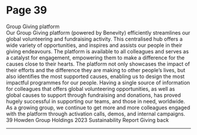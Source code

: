 # Page 39

Group Giving platform     
Our Group Giving platform (powered by Benevity) 
efficiently streamlines our global volunteering and 
fundraising activity. This centralised hub offers a wide 
variety of opportunities, and inspires and assists our 
people in their giving endeavours. 
The platform is available to all colleagues and serves as 
a catalyst for engagement, empowering them to make a 
difference for the causes close to their hearts.
The platform not only showcases the impact of their 
efforts and the difference they are making to other 
people’s lives, but also identifies the most supported 
causes, enabling us to design the most impactful 
programmes for our people. 
Having a single source of information for colleagues 
that offers global volunteering opportunities, as well 
as global causes to support through fundraising and 
donations, has proved hugely successful in supporting 
our teams, and those in need, worldwide.
As a growing group, we continue to get more and more 
colleagues engaged with the platform through activation 
calls, demos, and internal campaigns.
39
 Howden Group Holdings 2023 Sustainability Report 
Giving back


---